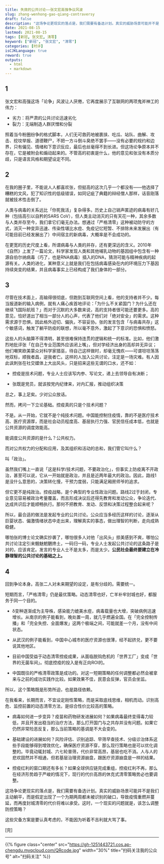 ```yaml
---
title: 失效的公共讨论——张文宏高强争议风波
slug: zhang-wenhong-gao-qiang-contraversy
draft: false
description: "这场争论更现实的落点是，我们需要有备选计划。真实的威胁场景可能并不是我们主动躺平，而是假定出现了一个为期两周都未被识别的破口，导致疫情重燃并蔓延，而再度封城清零的代价将难以承受。这时，一个现实的问题就是，该怎么调整防控策略？"
date: 2021-08-15
lastmod: 2021-08-15
tags: [新冠, 张文宏, 清零]
keyword: ["新冠", "张文宏", "清零"]
categories: [时评]
isCJKLanguage: true
reward: true
outputs:
  - html
  - markdown
---
```


## 1

张文宏和高强这场「论争」风波让人厌倦，它再度展示了互联网的两项鬼斧神工的伟力：

- 劣力：将严肃的公共讨论迅速劣化
- 裂力：无端制造人群厌憎和分裂

照着当今粉圈纷争的格式脚本，人们无可救药地被裹挟、吃瓜、站队、曲解、攻击、挖坟举报、道德鞭尸，不把一方斗倒斗臭绝不罢手——没有必要的规约和边界，只有偏见、情绪和下意识反应，最后也丝毫得不到长进。但这场论争原本并不存在，它是被附会和煽动起来的。不管高的初衷是什么，他的意见和张没有本质分歧，只是语言风格和期望设定不同。

<!--more-->

## 2

在我的圈子里，不能说人人都喜欢张，但挺高的这次几乎一个都没有——他选择了糟糕的文风，犯了知识性的低级错误，如同记疵了典籍的辩经僧人那样，话音刚落就被技术性击倒了。

人类与病毒的关系远比「你死我活」复杂得多。历史上自己销声匿迹的病毒有好几种（包括高引以自矜的SARS CoV），但人类主动消灭的只有天花一种，其余多数与人类并存至今，我们拿它们毫无办法。想通过「严格清零」这种被动防守的方式，消灭一种变异迅速、传染性堪比水痘、免疫记忆短暂、不排除未来发展出（有可能目前已经发展出了）中间宿主的新病毒，大概率是不会成功的。

在更宽的历史尺度上看，所谓病毒与人类的并存，还有更深远的含义。2010年《自然》上发了一篇论文，科学家发现人类和其他哺乳动物的基因组中包含有一种源自伯尔纳病毒（巧了，也是RNA病毒）插入的DNA，猜测可能与精神疾病的起源有关。人类的进化，某种意义上就是我们在包括病毒感染在内的环境压力下基因持续突变的结果，并且病毒事实上已经构成了我们身体的一部分。

## 3

尽管在技术面上，高输得很彻底，但跑到互联网空间上看，他的支持者并不少。每当报道新的输入病例，就有人痛心疾首地评论：「为什么不关紧国门？为什么还在继续飞国际航班？」而对于沉默的大多数来说，高的支持者很可能还要更多。高的意见，恰好道出了相当一部分人的心声，代表了他们对「绝对安全」的需求。这种需求源于恐惧，因此格外迫切、偏执，不容妥协。张的发言包含「与病毒共存」这个敏感词，触发了躺平防疫的联想，所以毫不意外，激起了下意识的恐惧和愤怒。

这些人的头脑算不得清明，甚至很难保持连贯的逻辑和统一的标准。比如，他们激烈地批评张「在自己专业范围外应该闭上嘴」，但对学经济出身的高却并无异议；他们嘲笑欧美蒙众对科学家猎巫，待自己这样做时，却毫无愧疚——可谓坦坦荡荡地双标，顺我者昌，逆我者亡。这样的人加入公共讨论，注定是一场灾难。有人因此讽刺张在社交媒体上大出风头，只是招来这些无谓的口水，还不如：

- 控疫是技术问题，专业人士应该写内参、写论文，递上去领导自有决断；

- 张既是党员，就该按党内纪律来，对内汇报，推动组织决策

总之，事上足矣。少对公众放话。

然而，拷问一下立论基础。控疫真的只是个技术问题？

不是。从一开始，它就不是个纯技术问题。中国能控制住疫情，靠的不是医疗技术高、医疗资源厚，而是社会动员程度高、基层执行力强、官民信任成本低，也就是公共资源的调度效能高。

能调度公共资源的是什么？公共权力。

而对公共权力的分配和应用，及其组织和活动的总和，我们管它叫什么？

叫「政治」。

虽然我们嘴上一直说「这是科学/技术问题，不要政治化」，但事实上防疫离不开政治，甚至可以说，它从一开始就是政治，并且是近两年最大的政治。因此，路线1是没什么意思的，决策转化慢，干预力度弱，只能满足厢房师爷的追求。

但它更不是纯政治。控疫战略，是个典型的专业性政治问题。路线2过于封闭，专业意见容易被政治考量覆盖，而且形成决议后还得先教育和发动公众，争论迭代、达成共识后才能顺畅执行。那何不把教育、发动、反馈和决策过程整合起来呢？

所以，最合适的做法是发起专业的公共讨论。公众应当多经历这样的讨论，逐渐从巨婴状态、偏激情绪状态中走出来，理解真实的事态，做出理智的判断，走向成熟稳健。

哪怕张的博士论文确实抄袭了，哪怕很多人对他「出风头」掠美感到不爽，哪怕公共讨论注定引来魑魅魍魉搀土，一码归一码，专业人士发起公共讨论的这条路子是对的，应该肯定。发言的专业人士不是太多，而是太少。**公民社会最终要建立在冷静理智的公共讨论的基础之上。**

## 4

回到争论本身。高张二人对未来期望的设定，是有分歧的。需要统一。

短期而言，「严格清零」仍是最优策略。动态清零也好，亡羊补牢封城也好，都服务于同一个目的。

- δ变种逐渐成为主导株，感染能力媲美水痘，病毒载量也大增，突破病例迅速增长。从南京的例子能看到，晚处置一周，就几乎燃遍全国。在「完全控制传播」和「完全失控、全面爆发」这两个极端之间，可能就差一个月，没有中间状态。

- 从武汉的例子能看到，中国中心城市的医疗资源也很薄，经不起挤兑，更不要说其他地区。

- 目前中国受益于动态清零控疫成果，从面临脱钩危机的「世界工厂」变成「世界的无菌车间」。彻底控疫的投入是有正向ROI的。

- 中国既往的严格清零政策是成功的。对这一短期策略的任何调整都必然会被拿来与之前的成功实践作比较。如果效果不佳，民意会反弹，官员会坐监。

所以，这个策略既是形势所迫，也是路径依赖。

在我看来，长期而言，不宜设定刚性策略，而是采取底线思维，相机而动。识别高危、监控前置的动态清零方法，是综合性价比较高的策略。

- 病毒如何进一步变异？疫苗和药物研发进展如何？如果病毒最终变得毒力较低，并且开发出稳当的治疗方法，那么打开国门与之共存并没有问题。如果它仍然非常险恶反复，那么当前策略的基调是不大会变的。

- 基础建设的进展如何？风险评估、识别追踪、早筛早查技术、分级诊治体系这些手段能够得到增效优化，确保医疗资源不穿，那么现行策略也是可以优化调整的。毕竟动辄封城、六七轮普筛，代价非常高昂，基层也吃不消。人与人的悲欢固然并不相通，但若基层治理资源崩盘，跟医疗资源崩盘是一样的结果。

- 控疫红利的窗口期还有多长？如果全球供应链完成重组，控疫红利不再，那么在经济形势趋于严峻的情况下，现行的代价高昂的休克式清零策略势必也要调整。

这场争论更现实的落点是，我们需要有备选计划。真实的威胁场景可能并不是我们主动躺平，而是假定出现了一个为期两周都未被识别的破口，导致疫情重燃并蔓延，而再度封城清零的代价将难以承受。这时，一个现实的问题就是，该怎么调整防控策略？

这些灾备方案是要认真考虑的，不能因为听着不吉利就大骂了事。

[完]

---

<!-- {% raw %} -->
{{% figure class="center" src="https://gh-1251443721.cos.ap-chengdu.myqcloud.com/QRcode.jpg" width="30%" title="扫码关注我的公众号" alt="扫码关注" %}}
<!-- {% endraw %} -->
